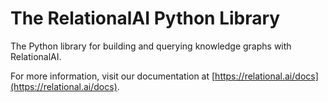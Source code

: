 # The RelationalAI Python Library

The Python library for building and querying knowledge graphs with RelationalAI.

For more information, visit our documentation at [https://relational.ai/docs](https://relational.ai/docs).
